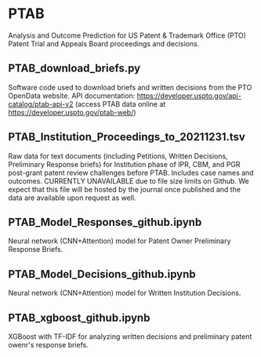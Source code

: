 # PTAB
Analysis and Outcome Prediction for US Patent & Trademark Office (PTO) Patent Trial and Appeals Board proceedings and decisions.

## PTAB_download_briefs.py
Software code used to download briefs and written decisions from the PTO OpenData website. API documentation: https://developer.uspto.gov/api-catalog/ptab-api-v2 (access PTAB data online at https://developer.uspto.gov/ptab-web/)

## PTAB_Institution_Proceedings_to_20211231.tsv
Raw data for text documents (including Petitions, Written Decisions, Preliminary Response briefs) for Institution phase of IPR, CBM, and PGR post-grant patent review challenges before PTAB. Includes case names and outcomes. CURRENTLY UNAVAILABLE due to file size limits on Github. We expect that this file will be hosted by the journal once published and the data are available upon request as well.

## PTAB_Model_Responses_github.ipynb
Neural network (CNN+Attention) model for Patent Owner Preliminary Response Briefs.

## PTAB_Model_Decisions_github.ipynb
Neural network (CNN+Attention) model for Written Institution Decisions.

## PTAB_xgboost_github.ipynb
XGBoost with TF-IDF for analyzing written decisions and preliminary patent owenr's response briefs.
